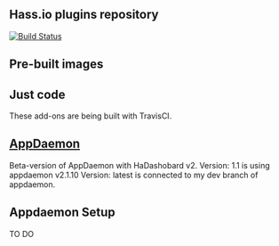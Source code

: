 ## Hass.io plugins repository

[![Build Status](https://travis-ci.org/sparck75/HA-addons.svg?branch=1.1)](https://travis-ci.org/sparck75/HA-addons)

## Pre-built images

## Just code

These add-ons are being built with TravisCI. 

## [AppDaemon](https://github.com/sparck75/appdaemon)

Beta-version of AppDaemon with HaDashobard v2.
Version: 1.1 is using appdaemon v2.1.10
Version: latest is connected to my dev branch of appdaemon.

## Appdaemon Setup

TO DO


